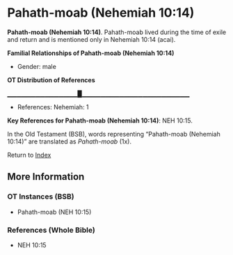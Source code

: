 # Pahath-moab (Nehemiah 10:14)
**Pahath-moab (Nehemiah 10:14)**. 
Pahath-moab lived during the time of exile and return and is mentioned only in Nehemiah 10:14 (acai). 




**Familial Relationships of Pahath-moab (Nehemiah 10:14)**


* Gender: male


**OT Distribution of References**

▁▁▁▁▁▁▁▁▁▁▁▁▁▁▁█▁▁▁▁▁▁▁▁▁▁▁▁▁▁▁▁▁▁▁▁▁▁▁
* References: Nehemiah: 1



**Key References for Pahath-moab (Nehemiah 10:14)**: 
NEH 10:15. 


In the Old Testament (BSB), words representing “Pahath-moab (Nehemiah 10:14)” are translated as 
*Pahath-moab* (1x). 




Return to [Index](00-Index.md)

## More Information

### OT Instances (BSB)

* Pahath-moab (NEH 10:15)



### References (Whole Bible)

* NEH 10:15



